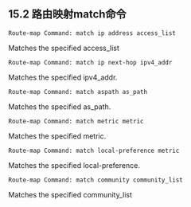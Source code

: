 ## 15.2 路由映射match命令

```shell
Route-map Command: match ip address access_list
```

Matches the specified access_list

```shell
Route-map Command: match ip next-hop ipv4_addr
```

Matches the specified ipv4_addr.

```shell
Route-map Command: match aspath as_path
```

Matches the specified as_path.

```shell
Route-map Command: match metric metric
```

Matches the specified metric.

```shell
Route-map Command: match local-preference metric
```

Matches the specified local-preference.

```shell
Route-map Command: match community community_list
```

Matches the specified community_list